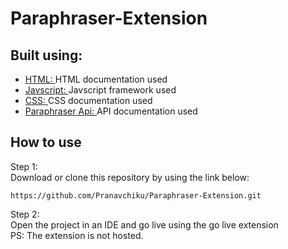 # Paraphraser-Extension
## Built using:
- [HTML: ](https://developer.mozilla.org/en-US/docs/Web/HTML) HTML documentation used
- [Javscript: ](https://developer.mozilla.org/en-US/docs/Web/JavaScript) Javscript framework used
- [CSS: ](https://developer.mozilla.org/en-US/docs/Web/CSS) CSS documentation used
- [Paraphraser Api: ](https://rapidapi.com/smodin/api/rewriter-paraphraser-text-changer-multi-language/) API documentation used
## How to use
Step 1: \
Download or clone this repository by using the link below:
```
https://github.com/Pranavchiku/Paraphraser-Extension.git
```
Step 2:\
Open the project in an IDE and go live using the go live extension\
PS: The extension is not hosted.
